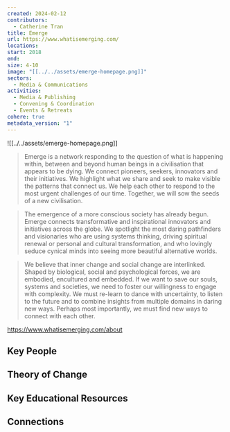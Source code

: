 ```yaml
---
created: 2024-02-12
contributors:
  - Catherine Tran
title: Emerge
url: https://www.whatisemerging.com/
locations: 
start: 2018
end: 
size: 4-10
image: "[[../../assets/emerge-homepage.png]]"
sectors:
  - Media & Communications
activities:
  - Media & Publishing
  - Convening & Coordination
  - Events & Retreats
cohere: true
metadata_version: "1"
---
```


![[../../assets/emerge-homepage.png]]

>Emerge is a network responding to the question of what is happening within, between and beyond human beings in a civilisation that appears to be dying. We connect pioneers, seekers, innovators and their initiatives. We highlight what we share and seek to make visible the patterns that connect us. We help each other to respond to the most urgent challenges of our time. Together, we will sow the seeds of a new civilisation.

>The emergence of a more conscious society has already begun. Emerge connects transformative and inspirational innovators and initiatives across the globe. We spotlight the most daring pathfinders and visionaries who are using systems thinking, driving spiritual renewal or personal and cultural transformation, and who lovingly seduce cynical minds into seeing more beautiful alternative worlds.

>We believe that inner change and social change are interlinked. Shaped by biological, social and psychological forces, we are embodied, encultured and embedded. If we want to save our souls, systems and societies, we need to foster our willingness to engage with complexity. We must re-learn to dance with uncertainty, to listen to the future and to combine insights from multiple domains in daring new ways. Perhaps most importantly, we must find new ways to connect with each other.

https://www.whatisemerging.com/about

## Key People

## Theory of Change

## Key Educational Resources

## Connections







